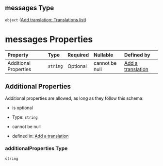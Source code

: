 ## messages Type

`object` ([Add translation: Translations list](add-translation-anyof-日本語-properties-add-translation-translations-list.md))

# messages Properties

| Property              | Type     | Required | Nullable       | Defined by                                                                                                                                                                                    |
| :-------------------- | :------- | :------- | :------------- | :-------------------------------------------------------------------------------------------------------------------------------------------------------------------------------------------- |
| Additional Properties | `string` | Optional | cannot be null | [Add a translation](add-translation-anyof-日本語-properties-add-translation-translations-list-additionalproperties.md "add-translation.json#/anyOf/12/properties/messages/additionalProperties") |

## Additional Properties

Additional properties are allowed, as long as they follow this schema:



*   is optional

*   Type: `string`

*   cannot be null

*   defined in: [Add a translation](add-translation-anyof-日本語-properties-add-translation-translations-list-additionalproperties.md "add-translation.json#/anyOf/12/properties/messages/additionalProperties")

### additionalProperties Type

`string`
